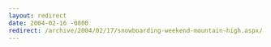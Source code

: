 ```yaml
---
layout: redirect
date: 2004-02-16 -0800
redirect: /archive/2004/02/17/snowboarding-weekend-mountain-high.aspx/
---
```

